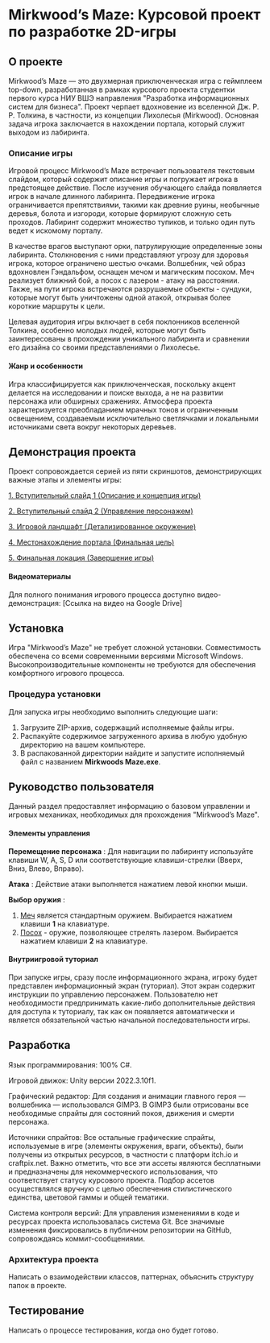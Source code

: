 # Mirkwood’s Maze: Курсовой проект по разработке 2D-игры
## О проекте
Mirkwood’s Maze — это двухмерная приключенческая игра с геймплеем top-down, разработанная в рамках курсового проекта студентки первого курса НИУ ВШЭ направления "Разработка информационных систем для бизнеса". Проект черпает вдохновение из вселенной Дж. Р. Р. Толкина, в частности, из концепции Лихолесья (Mirkwood). Основная задача игрока заключается в нахождении портала, который служит выходом из лабиринта.
### Описание игры
Игровой процесс Mirkwood’s Maze встречает пользователя текстовым слайдом, который содержит описание игры и погружает игрока в предстоящее действие. После изучения обучающего слайда появляется игрок в начале длинного лабиринта. Передвижение игрока ограничивается препятствиями, такими как древние руины, необычные деревья, болота и изгороди, которые формируют сложную сеть проходов. Лабиринт содержит множество тупиков, и только один путь ведет к искомому порталу.

В качестве врагов выступают орки, патрулирующие определенные зоны лабиринта. Столкновения с ними представляют угрозу для здоровья игрока, которое ограничено шестью очками. Волшебник, чей образ вдохновлен Гэндальфом, оснащен мечом и магическим посохом. Меч реализует ближний бой, а посох с лазером - атаку на расстоянии. Также, на пути игрока встречаются разрушаемые объекты - сундуки, которые могут быть уничтожены одной атакой, открывая более короткие маршруты к цели.

Целевая аудитория игры включает в себя поклонников вселенной Толкина, особенно молодых людей, которые могут быть заинтересованы в прохождении уникального лабиринта и сравнении его дизайна со своими представлениями о Лихолесье.
#### Жанр и особенности
Игра классифицируется как приключенческая, поскольку акцент делается на исследовании и поиске выхода, а не на развитии персонажа или обширных сражениях. Атмосфера проекта характеризуется преобладанием мрачных тонов и ограниченным освещением, создаваемым исключительно светлячками и локальными источниками света вокруг некоторых деревьев.
## Демонстрация проекта
Проект сопровождается серией из пяти скриншотов, демонстрирующих важные этапы и элементы игры: 

[1. Вступительный слайд 1 (Описание и концепция игры)](https://github.com/vinchestor/mirkwoods-maze/blob/main/Mirkwoods%20Maze/Assets/Image/1.png)
   
[2. Вступительный слайд 2 (Управление персонажем)](https://github.com/vinchestor/mirkwoods-maze/blob/main/Mirkwoods%20Maze/Assets/Image/2.png)
   
[3. Игровой ландшафт (Детализированное окружение)](https://github.com/vinchestor/mirkwoods-maze/blob/main/Mirkwoods%20Maze/Assets/Image/3.png)
   
[4. Местонахождение портала (Финальная цель)](https://github.com/vinchestor/mirkwoods-maze/blob/main/Mirkwoods%20Maze/Assets/Image/4.png)
  
[5. Финальная локация (Завершение игры)](https://github.com/vinchestor/mirkwoods-maze/blob/main/Mirkwoods%20Maze/Assets/Image/5.png)
#### Видеоматериалы
Для полного понимания игрового процесса доступно видео-демонстрация: [Ссылка на видео на Google Drive]

## Установка
Игра "Mirkwood’s Maze" не требует сложной установки. Совместимость обеспечена со всеми современными версиями Microsoft Windows. Высокопроизводительные компоненты не требуются для обеспечения комфортного игрового процесса. 
### Процедура установки
Для запуска игры необходимо выполнить следующие шаги:
1. Загрузите ZIP-архив, содержащий исполняемые файлы игры.
2.  Распакуйте содержимое загруженного архива в любую удобную директорию на вашем компьютере.
3. В распакованной директории найдите и запустите исполняемый файл с названием **Mirkwoods Maze.exe**.

## Руководство пользователя
Данный раздел предоставляет информацию о базовом управлении и игровых механиках, необходимых для прохождения "Mirkwood’s Maze".
#### Элементы управления
**Перемещение персонажа** : Для навигации по лабиринту используйте клавиши W, A, S, D или соответствующие клавиши-стрелки (Вверх, Вниз, Влево, Вправо).

**Атака** : Действие атаки выполняется нажатием левой кнопки мыши.

**Выбор оружия** : 
1. <ins>Меч</ins> является стандартным оружием. Выбирается нажатием клавиши **1** на клавиатуре.
2. <ins>Посох</ins> - оружие, позволяющее стрелять лазером. Выбирается нажатием клавиши **2** на клавиатуре.

#### Внутриигровой туториал
При запуске игры, сразу после информационного экрана, игроку будет представлен информационный экран (туториал). Этот экран содержит инструкции по управлению персонажем. Пользователю нет необходимости предпринимать какие-либо дополнительные действия для доступа к туториалу, так как он появляется автоматически и является обязательной частью начальной последовательности игры.

## Разработка
Язык программирования: 100% C#.

Игровой движок: Unity версии 2022.3.10f1.

Графический редактор: Для создания и анимации главного героя — волшебника — использовался GIMP3. В GIMP3 были отрисованы все необходимые спрайты для состояний покоя, движения и смерти персонажа.

Источники спрайтов: Все остальные графические спрайты, используемые в игре (элементы окружения, враги, объекты), были получены из открытых ресурсов, в частности с платформ itch.io и craftpix.net. Важно отметить, что все эти ассеты являются бесплатными и предназначены для некоммерческого использования, что соответствует статусу курсового проекта. Подбор ассетов осуществлялся вручную с целью обеспечения стилистического единства, цветовой гаммы и общей тематики.

Система контроля версий: Для управления изменениями в коде и ресурсах проекта использовалась система Git. Все значимые изменения фиксировались в публичном репозитории на GitHub, сопровождаясь коммит-сообщениями.

### Архитектура проекта
Написать о взаимодействии классов, паттернах, объяснить структуру папок в проекте.

## Тестирование
Написать о процессе тестирования, когда оно будет готово.
